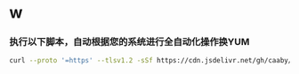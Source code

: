 # w

### 执行以下脚本，自动根据您的系统进行全自动化操作换YUM
``` bash
curl --proto '=https' --tlsv1.2 -sSf https://cdn.jsdelivr.net/gh/caaby/w@main/yum-apt-select.sh | sh
```
